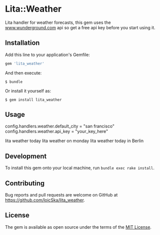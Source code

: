 # Lita::Weather

Lita handler for weather forecasts, this gem uses the www.wunderground.com api so get a free api key before you start using it.

## Installation

Add this line to your application's Gemfile:

```ruby
gem 'lita_weather'
```

And then execute:

    $ bundle

Or install it yourself as:

    $ gem install lita_weather

## Usage

config.handlers.weather.default_city = "san francisco"
config.handlers.weather.api_key = "your_key_here"

lita weather today
lita weather on monday
lita weather today in Berlin



## Development

To install this gem onto your local machine, run `bundle exec rake install`.

## Contributing

Bug reports and pull requests are welcome on GitHub at https://github.com/loicSka/lita_weather.


## License

The gem is available as open source under the terms of the [MIT License](http://opensource.org/licenses/MIT).


